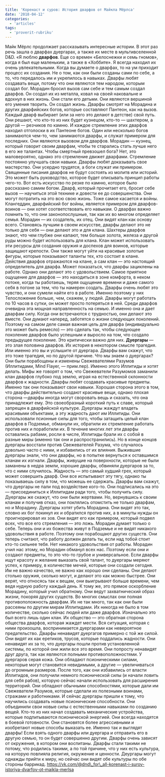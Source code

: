 ```yaml
---
title: 'Коренаст и суров: История дварфов от Майкла Мёрлса'
date: '2018-04-12'
categories:
  - 'articles'
tags:
  - 'proverit-rubriku'
---
```


Майк Мёрлс продолжает рассказывать интересные истории. В этот раз речь зашла о дварфах дуергарах, а также их месте в мультивселенной D&D. «Я люблю **дварфов**. Еще со времен «Белоснежки и семь гномов», когда я был еще маленьким, а также в «Хоббите». Я всегда находил их очень увлекательными. Когда вы думаете о дварфах, то на ум приходит процесс их создания. Не о том, как они были созданы сами по себе, а то, что передалось им и укрепилось в навыках. Дварфы любят создавать вещи, потому что они являются тем народом, которым создал бог. Морадин бросил вызов сам себе и тем самым создал дварфов. Он создал их из металла, ковал на своей наковальне и вдохнул в них жизнь. Они стали его детьми. Они являются вершиной его умения творить. Он создал жизнь. Дварфы смотрят на Морадина и других дварфийских богов, которые составляют Пантеон, как на вызов. Каждый дварф выбирает (или за него это делают в детстве) свой путь. Они решают, что кто-то из них будет кузнецом, кто-то — шахтером, а другой — резчиков по камню. И каждое стремление этих дварфов находил отголоски в их Пантеоне богов. Один или несколько богов занимаются чем-то, чем занимаются дварфы, и служат примером для последних. Они являются вызовом для дварфов. Морадин — кузнец, который говорит своим дварфам, чтобы те старались стать лучше него в его же талантах. Чтобы смертный превзошел бога? Нет, это маловероятно, однако это стремление движет дварфами. Стремление постоянно улучшать свои навыки. Дварфы любят доказывать свое мастерство. Они усердно трудятся, а боги служат им примером. Священные писания дварфов не будут состоять из молитв или историй. Это может быть руководство, которое будет описывать принцип работы чего-то. Вот есть искусство по резке по камню, которое было рассказано самим богом. Дварф, который прочитает его, бросит себе вызов — научиться этой технике и довести ее до совершенства. Они могут потратить на это всю свою жизнь. Тоже самое касается и войны. Клангеддин, дварфийский бог войны, является примером для дварфов-воинов — они хотят соответствовать его навыкам. О дварфах важно помнить то, что они законопослушные, так как их во многом определяет семья. Морадин — их создатель, их отец. Они видят клан как основу всего. Становясь лучшим в своем искусстве, дварфы делают это не только для себя — они делают это и для клана. Шахтеры дварфов знают, что чем глубже они капают, тем больше золота, железа и другой руды можно будет использовать для клана. Клан может использовать эти ресурсы для создания оружия и доспехов для воинов, которые защищают крепости. Они также могут уйти на красивые золотые фигуры, которые показывают таланты тех, кто состоит в клане. Действия дварфов отражаются на клане, а сам клан — это настоящий определитель для дварфа. Может показаться, что дварфы зациклены на работе. Однако они делают это с удовольствием. Самое приятное ощущение для дварфов — это находиться в зоне комфорта, в неком потоке, когда ты работаешь, теряя ощущение времени и даже самого себя в погоне за тем, что ты намерен создать. Дварфы очень любят это чувство, и они сумели найти его в работе. Именно поэтому у них Телосложение больше, чем, скажем, у людей. Дварфы могут работать по 10 часов в сутки, он может просто потеряться в ней. Среди дварфов очевидна эта мощная направленность на семью. И именно она и дает дварфам силу. Когда они встречаются с трудностью, они делают это вместе. Они думают наперед, заботятся о жизни следующих поколений. Поэтому на самом деле самая важная цель для дварфа (индивидуально это может быть ремесло) — это сделать так, чтобы следующее поколение дварфов было успешным и выросло на том, что создало предыдущее поколение. Это критически важно для них. **Дуергары** — это злая половина дварфов. Их история в некотором смысле трагедия. Или именно это вы и услышите от дуергара. Дварфы вам скажут, что это тоже трагедия, но по другой причине. Что мы знаем о дуергарах? Они были порабощены и изменены Свежевателями Разумов (Иллитидами, Mind Flayer, — прим.пер). Именно этого Иллитиды и хотят делать. Мифы же говорят о том, что Свежеватели Разумомов заманили клан дварфов глубоко под землю, играя на естественной склонности дварфов к жадности. Дварфы любят создавать красивые предметы. Именно так они показывают свои навыки. Хорошая сторона этого в том, что дварфы действительно создают красивые вещи, однако плохая сторона —дварфы иногда могут своровать вещь и сказать, что она принадлежит ему. Это своеобразный короткий путь к славе, который запрещен в дварфийской культуре. Дуергары жаждут владеть красивыми объектами, а эту жадность дают им Иллитиды. Они использовали псионные силы для того, чтобы затащить целый клан дварфов в Подземье, обманули их, обратили их стремление работать против них и поработили их. В течение многих лет эти дварфы оставались рабами, росли в числе, Иллитиды брали их с собой в разные миры (именно так они и распространились). Но в конце концов дуергары восстали против Свежевателей Разума, что случалось довольно часто с ними, и избавились от их влияния. Выжившие дуергары знали, что они дварфы, но в попытке вернуться к оставшимся кланам их изгнали. Дварфы, живущие на поверхности, которые не были заманены в недра земли, хорошие дварфы, обвиняли дуергаров за то, что с ними случилось. Жадность — это самый худший грех, который может совершить дварф. Они все испытывают эту тягу, однако ты показываешь силу в том, что можешь ее сдержать. Дварфы вам скажут, что дуергары не пали под воздействие кого-то. Они подписались на это — присоединиться к Иллитидам ради того, чтобы получить силу. Дуергары же скажут, что они были жертвами. Но, вернувшись к своим кланам и получив отказ, они поклялись отомстить не только дварфам, но и Морадину. Дуергары хотят убить Морадина. Они видят это так, словно их бог покинул их и обратился против них, а в минуты нужды он проигнорировал их зов. Они видят его как примером, который подвел всех, что все его стремления — это ложь. Морадин думает только о себе. Теперь они и их божества живут в Подземье и не видят никакого удовольствия в работе. Поэтому они порабощают других существ. Они теперь считают, что работу должен делать ты, если над тобой стоит кто-то сильнее тебя. Нет никакого удовольствия от работы. Морадин учил нас этому, но Морадин обманул всех нас. Поэтому если они и создают предметы, то это что-то грубое и универсальное. Если дварфы ищут красоту и желание выказать свой талант, то дуергары меряют успех, к примеру, в количестве мечей, которые они создали сегодня. Им не важно качество, не важно как хорошо они сделаны. Они делают столько оружия, сколько могут, и делают это как можно быстрее. Они верят, что относясь так к вещам, они выигрывают больше времени, чем ведя нудную работу каждый день. К тому же, это прямое оскорбление Морадину, который учил обратному. Они ведут захватнический образ жизни, покоряя других существ. Во многих смыслах они полная противоположность дварфам. Их не так много, так как они были рассеяны по другим мирам Иллитидами. Их никогда не было в том количестве, сколько сейчас людей или даже дварфов. Изначально это был всего лишь один клан. Их общество — это обратная сторона общества дварфов, которая жаждет мести. Вся ситуация, которая с ними произошла, воспринимается дуергарами как невероятное предательство. Дварфы ненавидят дуергагов примерно с той же силой. Они видят их как еретиков, трусов, которые поддались жадности. Они ненавидят их за то, что дуергары пошли против установленной системы, по которой они жили все это время. Они попросту ненавидят друг друга, так как являются полными противоположностями. У дуергаров серая кожа. Они обладают псионическими силами, некоторые могут становится невидимыми, а другие — увеличиваться до огромным размеров. После того, как они избавились от власти Иллитидов, они получили немного псионической силы (и начали ловить для себя рабов), которую сейчас начали использовать для расширения территорий. Они обладают обычными способностями, которые дали им Свежеватели Разумов, которые сделали их полезными воинами, стражами и работниками. И сейчас дуергары пришли к тому, что научились создавать новые псионические способности. Они объединили свои новые силы с естественными навыками по созданию вещей. Кто-то из них начал создавать механические устройства, которые подпитываются псионической энергией. Они всегда находятся в боевой готовности. Они становятся более агрессивными и изобретают новые способы выказать ее. Именно так и выглядят дварфы! Если взять одного дварфы или дуергара и отправить его в другую семью, то он будет совершенно другим. Дварфы очень зависят от окружения, в котором они воспитаны. Дварфы стали такими не потому, что родились такими, а по той причине, что у них есть культура, на которую повлияла религия, окружение и ценности. Деургары могут однажды прийти к миру, но сейчас они видят обе культуры по обе стороны баррикад. https://vk.com/@dnd\_for\_all-korenast-i-surov-istoriya-dvarfov-ot-maikla-merlsa
